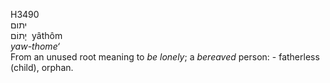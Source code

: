 <body>
  <p>H3490<br>  יתום  <br> יָתוֹם  ‎  yâthôm  <br><i>yaw-thome‘ </i><br>From an unused root meaning to <i>be</i> <i>lonely</i>; a <i>bereaved</i> person: - fatherless (child), orphan.<br></p>
 </body>